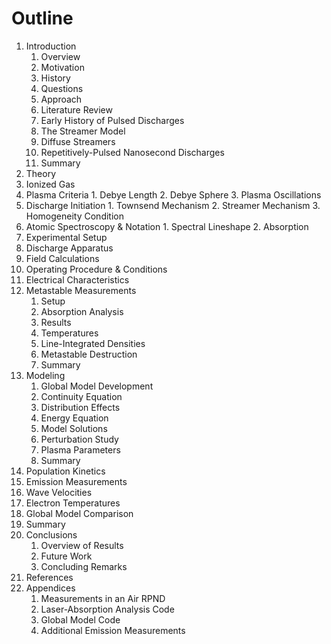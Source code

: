 Outline
=======

1. Introduction
    1. Overview 
      1. Motivation
      2. History
      3. Questions
      4. Approach
    2. Literature Review
      1. Early History of Pulsed Discharges
      2. The Streamer Model
      3. Diffuse Streamers
      4. Repetitively-Pulsed Nanosecond Discharges
    3. Summary
2. Theory
  1. Ionized Gas
  2. Plasma Criteria
    1. Debye Length
    2. Debye Sphere
    3. Plasma Oscillations
  3. Discharge Initiation
    1. Townsend Mechanism
    2. Streamer Mechanism
    3. Homogeneity Condition
  4. Atomic Spectroscopy & Notation
    1. Spectral Lineshape
    2. Absorption
3. Experimental Setup
  1. Discharge Apparatus
  2. Field Calculations
  3. Operating Procedure & Conditions
  4. Electrical Characteristics
4. Metastable Measurements
    1. Setup
    2. Absorption Analysis
    3. Results
      1. Temperatures
      2. Line-Integrated Densities
      3. Metastable Destruction
    4. Summary
5. Modeling
    1. Global Model Development
      1. Continuity Equation
      2. Distribution Effects
      3. Energy Equation
      4. Model Solutions
    2. Perturbation Study
    3. Plasma Parameters
    4. Summary
6. Population Kinetics
  1. Emission Measurements
  2. Wave Velocities
  3. Electron Temperatures
  4. Global Model Comparison
  5. Summary
7. Conclusions
    1. Overview of Results
    2. Future Work
    3. Concluding Remarks
8. References
9. Appendices
    1. Measurements in an Air RPND
    2. Laser-Absorption Analysis Code
    3. Global Model Code
    4. Additional Emission Measurements
